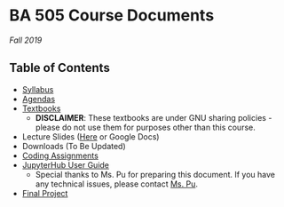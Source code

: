 # BA 505 Course Documents
_Fall 2019_

## Table of Contents
+ [Syllabus](https://github.com/DrJieTao/ba505-docs/blob/master/syllabus.md)
+ [Agendas](https://github.com/DrJieTao/ba505-docs/tree/master/Agendas)
+ [Textbooks](https://github.com/DrJieTao/ba505-docs/tree/master/textbooks)
  + __DISCLAIMER__: These textbooks are under GNU sharing policies - please do not use them for purposes other than this course.
+ Lecture Slides ([Here](https://github.com/DrJieTao/ba505-docs/tree/master/slides) or Google Docs)
+ Downloads (To Be Updated)
+ [Coding Assignments](https://github.com/DrJieTao/ba505-docs/tree/master/coding_assignments)
+ [JupyterHub User Guide](https://github.com/DrJieTao/ba505-docs/blob/master/Getting%20started%20with%20JupyterHub.pdf)
  + Special thanks to Ms. Pu for preparing this document. If you have any technical issues, please contact [Ms. Pu](mailto:yue.pu@fairfield.edu).
+ [Final Project](https://github.com/DrJieTao/ba505-docs/blob/master/final_project/readme.md)

